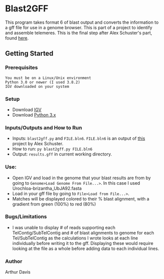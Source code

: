 # Blast2GFF
This program takes format 6 of blast output and converts the information to a gff file for use in a genome browser. This is part of a project to identify and assemble telemeres. This is the final step after Alex Schuster's part, found [here](https://github.com/apschuster/CS485GFinalProject).
## Getting Started

### Prerequisites
```
You must be on a Linux/Unix environment
Python 3.0 or newer (I used 3.8.2)
IGV downloaded on your system
```
### Setup
- Download [IGV](https://software.broadinstitute.org/software/igv/download)
- Download [Python 3.x](https://www.python.org/downloads/)

### Inputs/Outputs and How to Run
- Inputs: `blast2gff.py` and `FILE.bln6`. `FILE.bln6` is an output of [this](https://github.com/apschuster/CS485GFinalProject) project by Alex Schuster.
- How to run: `py blast2gff.py FILE.bln6`
- Output: `results.gff` in current working directory. 

### Use: 
  - Open IGV and load in the genome that your blast results are from by going to `Genome>Load Genome From File...>`. In this case I used Urochloa-brizantha_UbJA92.fasta 
  - Load in your gff file by going to `File>Load from File...>`.
  - Matches will be displayed colored to their % blast alignment, with a gradient from green (100%) to red (80%)

### Bugs/Limitations
  - I was unable to display # of reads supporting each TelContig/SubTelContig and # of blast alignments to genome for each Tel/SubTelContig as the calculations I wrote looks at each line individually before writing it to the gff. Displaying these would require looking at the file as a whole before adding data to each individual lines.
  
### Author
Arthur Davis
